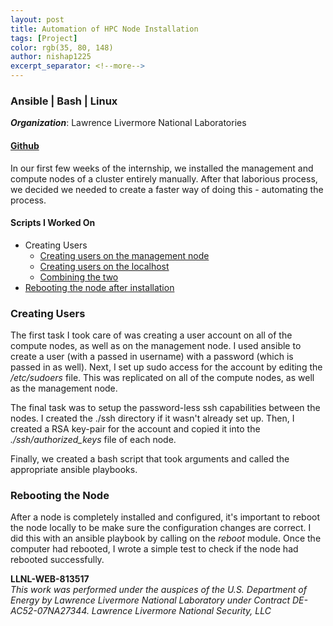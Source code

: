 ```yaml
---
layout: post
title: Automation of HPC Node Installation
tags: [Project]
color: rgb(35, 80, 148)
author: nishap1225
excerpt_separator: <!--more-->
---
```

### Ansible | Bash | Linux
<!--more-->

***Organization***: Lawrence Livermore National Laboratories

#### [Github](https://github.com/LLNL/HPCCEA/tree/master/2020/ClusterBuild)

In our first few weeks of the internship, we installed the management and compute nodes of a cluster entirely manually. After that laborious process, we decided we needed to create a faster way of doing this - automating the process.

#### Scripts I Worked On
- Creating Users
    - [Creating users on the management node](https://github.com/LLNL/HPCCEA/blob/master/2020/ClusterBuild/user_setup_mgmt.yml)
    - [Creating users on the localhost](https://github.com/LLNL/HPCCEA/blob/master/2020/ClusterBuild/user_setup_host.yml)
    - [Combining the two](https://github.com/LLNL/HPCCEA/blob/master/2020/ClusterBuild/create-users.sh)
- [Rebooting the node after installation](https://github.com/LLNL/HPCCEA/blob/master/2020/ClusterBuild/reboot.yml)

### Creating Users
The first task I took care of was creating a user account on all of the compute nodes, as well as on the management node. I used ansible to create a user (with a passed in username) with a password (which is passed in as well). Next, I set up sudo access for the account by editing the */etc/sudoers* file. This was replicated on all of the compute nodes, as well as the management node.  

The final task was to setup the password-less ssh capabilities between the nodes. I created the ./ssh directory if it wasn't already set up. Then, I created a RSA key-pair for the account and copied it into the *./ssh/authorized_keys* file of each node.

Finally, we created a bash script that took arguments and called the appropriate ansible playbooks.

### Rebooting the Node
After a node is completely installed and configured, it's important to reboot the node locally to be make sure the configuration changes are correct. I did this with an ansible playbook by calling on the *reboot* module. Once the computer had rebooted, I wrote a simple test to check if the node had rebooted successfully.

**LLNL-WEB-813517**   
*This work was performed under the auspices of the U.S. Department  of Energy by Lawrence Livermore National Laboratory under Contract  DE-AC52-07NA27344. Lawrence Livermore National Security, LLC*
